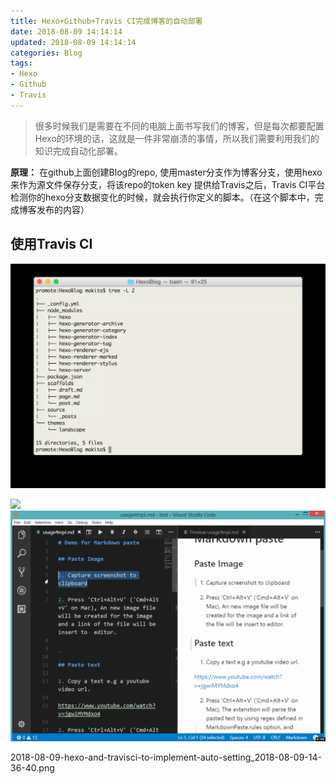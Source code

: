```yaml
---
title: Hexo+Github+Travis CI完成博客的自动部署
date: 2018-08-09 14:14:14
updated: 2018-08-09 14:14:14
categories: Blog
tags: 
- Hexo
- Github
- Travis
---
```

> 很多时候我们是需要在不同的电脑上面书写我们的博客，但是每次都要配置Hexo的环境的话，这就是一件非常崩溃的事情，所以我们需要利用我们的知识完成自动化部署。

**原理：** 在github上面创建Blog的repo, 使用master分支作为博客分支，使用hexo来作为源文件保存分支，将该repo的token key 提供给Travis之后，Travis CI平台检测你的hexo分支数据变化的时候，就会执行你定义的脚本。（在这个脚本中，完成博客发布的内容）

## 使用Travis CI
![](2018-08-09-14-22-10.png)

![](/img/2018-08-09-14-27-35.png)
![](/images/in-post/2018-08-09-14-31-29.png)

<img>2018-08-09-hexo-and-travisci-to-implement-auto-setting_2018-08-09-14-36-40.png</img>